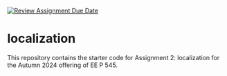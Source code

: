 [![Review Assignment Due Date](https://classroom.github.com/assets/deadline-readme-button-22041afd0340ce965d47ae6ef1cefeee28c7c493a6346c4f15d667ab976d596c.svg)](https://classroom.github.com/a/suYYAPQU)
# localization

This repository contains the starter code for Assignment 2: localization for the Autumn 2024 offering of EE P 545.
